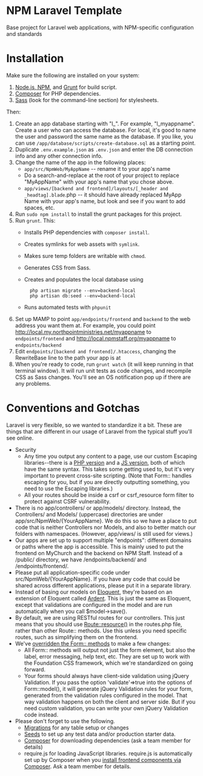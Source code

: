 NPM Laravel Template
====================

Base project for Laravel web applications, with NPM-specific
configuration and standards

Installation
============

Make sure the following are installed on your system:

1. [Node.js, NPM](http://nodejs.org/), and [Grunt](http://gruntjs.com/installing-grunt) for build script.
2. [Composer](https://getcomposer.org/doc/00-intro.md) for PHP dependencies.
3. [Sass](http://sass-lang.com/install) (look for the command-line section) for stylesheets.

Then:

1. Create an app database starting with "l_". For example, "l_myappname". Create a user who can access the database. For local, it's good to name the user and password the same name as the database. If you like, you can use `/app/database/scripts/create-database.sql` as a starting point.
2. Duplicate `.env.example.json` as `.env.json` and enter the DB connection info and any other connection info.
3. Change the name of the app in the following places:
    - `app/src/NpmWeb/MyAppName` -- rename it to your app's name
    - Do a search-and-replace at the root of your project to replace "MyAppName" with your app's name that you chose above.
    - `app/views/[backend and frontend]/layouts/[_header and _headtag].blade`.php -- it should have already replaced MyApp Name with your app's name, but look and see if you want to add spaces, etc.
4. Run `sudo npm install` to install the grunt packages for this project.
5. Run `grunt`. This:
    - Installs PHP dependencies with `composer install`.
    - Creates symlinks for web assets with `symlink`.
    - Makes sure temp folders are writable with `chmod`.
    - Generates CSS from Sass.
    - Creates and populates the local database using
    
            php artisan migrate --env=backend-local
            php artisan db:seed --env=backend-local
            
    - Runs automated tests with `phpunit`
6. Set up MAMP to point `app/endpoints/frontend` and `backend` to the web address you want them at. For example, you could point http://local.my.northpointministries.net/myappname to `endpoints/frontend` and http://local.npmstaff.org/myappname to `endpoints/backend`
7. Edit `endpoints/[backend and frontend]/.htaccess`, changing the RewriteBase line to the path your app is at
8. When you're ready to code, run `grunt watch` (it will keep running in that terminal window). It will run unit tests as code changes, and recompile CSS as Sass changes. You'll see an OS  notification pop up if there are any problems.

Conventions and Gotchas
=======================

Laravel is very flexible, so we wanted to standardize it a bit. These
are things that are different in our usage of Laravel from the typical
stuff you'll see online.

* Security
    * Any time you output any content to a page, use our custom Escaping
      libraries--there is a [PHP version](https://github.com/npmweb/escaping)
      and a [JS version](https://github.com/npmweb/escaping), both of
      which have the same syntax. This takes some getting used to, but
      it's very important to prevent cross-site scripting. (Note that
      Form:: handles escaping for you, but if you are directly outputting
      something, you need to use the Escaping libraries.)
    * All your routes should be inside a csrf or csrf_resource form
      filter to protect against CSRF vulnerability.
* There is no app/controllers/ or app/models/ directory. Instead,
  the Controllers/ and Models/ (uppercase) directories are under
  app/src/NpmWeb/{YourAppName}. We do this so we have a place to put
  code that is neither Controllers nor Models, and also to better match
  our folders with namespaces. (However, app/views/ is still used for
  views.)
* Our apps are set up to support multiple "endpoints": different domains
  or paths where the app is accessible. This is mainly used to put the
  frontend on MyChurch and the backend on NPM Staff. Instead of a
  /public/ directory, we have /endpoints/backend/ and
  /endpoints/frontend/.
* Please put all application-specific code under
  src/NpmWeb/{YourAppName}. If you have any code that could be shared
  across different applications, please put it in a separate library.
* Instead of basing our models on
  [Eloquent](http://laravel.com/docs/eloquent), they're based on an
  extension of Eloquent called
  [Ardent](https://github.com/laravelbook/ardent). This is just the same
  as Eloquent, except that validations are configured in the model and
  are run automatically when you call $model->save().
* By default, we are using RESTful routes for our controllers. This
  just means that you should use
  [Route::resource()](http://laravel.com/docs/controllers#resource-controllers)
  in the routes.php file, rather than other Route:: methods. Use this
  unless you need specific routes, such as simplifying them on the
  frontend.
* We've [overridden the Form:: methods](https://github.com/npmweb/laravel-forms)
  to make a few changes:
    * All Form:: methods will output not just the form element, but also
      the label, error messaging, help text, etc. They are set up to
      work with the Foundation CSS framework, which we're standardized
      on going forward.
    * Your forms should always have client-side validation using jQuery
      Validation. If you pass the option 'validate'=>true into the
      options of Form::model(), it will generate jQuery Validation rules
      for your form, generated from the validation rules configured in
      the model. That way validation happens on both the client and
      server side. But if you need custom validation, you can write your
      own jQuery Validation code instead.
* Please don't forget to use the following.
    * [Migrations](http://laravel.com/docs/migrations) for any table
      setup or changes
    * [Seeds](http://laravel.com/docs/migrations#database-seeding) to
      set up any test data and/or production starter data.
    * [Composer](https://getcomposer.org/) for downloading dependencies
      (ask a team member for details)
    * require.js for loading JavaScript libraries. require.js is
      automatically set up by Composer when you [install frontend
      components via
      Composer](https://github.com/RobLoach/component-installer). Ask a
      team member for details.
